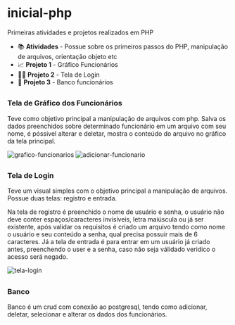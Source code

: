 # inicial-php
Primeiras atividades e projetos realizados em PHP 

- 📚 **Atividades** - Possue sobre os primeiros passos do PHP, manipulação de arquivos, orientação objeto etc
- 📈 **Projeto 1** - Gráfico Funcionários
- 👨‍💼 **Projeto 2** - Tela de Login
- 🎲 **Projeto 3** - Banco funcionários

##
### Tela de Gráfico dos Funcionários

Teve como objetivo principal a manipulação de arquivos com php. Salva os dados preenchidos sobre determinado funcionário em um arquivo com seu nome, é póssivel alterar e deletar, mostra o conteúdo do arquivo no gráfico da tela principal.

![grafico-funcionarios](https://github.com/anttonela/projetos-php/assets/116034175/064b1d60-a6c1-436d-9e2e-73d07018e486)
![adicionar-funcionario](https://github.com/anttonela/projetos-php/assets/116034175/bea1a07c-02ad-4b80-8a50-e060669b7cf7)

##
### Tela de Login

Teve um visual simples com o objetivo principal a manipulação de arquivos. Possue duas telas: registro e entrada.

Na tela de registro é preenchido o nome de usuário e senha, o usuário não deve conter espaços/caracteres invisíveis, letra maiúscula ou já ser existente, após validar os requisitos é criado um arquivo tendo como nome o usuário e seu conteúdo a senha, qual precisa possuir mais de 6 caracteres. Já a tela de entrada é para entrar em um usuário já criado antes, preenchendo o user e a senha, caso não seja válidado veridico o acesso será negado.

![tela-login](https://github.com/anttonela/projetos-php/assets/116034175/838afb50-42cf-4fcb-81ff-8f002f036f95)

##
### Banco
Banco é um crud com conexão ao postgresql, tendo como adicionar, deletar, selecionar e alterar os dados dos funcionários.
